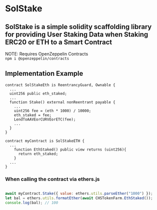 # SolStake
## SolStake is a simple solidity scaffolding library for providing User Staking Data when Staking ERC20 or ETH to a Smart Contract

NOTE: Requires OpenZeppelin Contracts<br>
`npm i @openzeppelin/contracts`

## Implementation Example
```solidity
contract SolStakeEth is ReentrancyGuard, Ownable {
  ...
  uint256 public eth_staked;
  ...
  function Stake() external nonReentrant payable {
    ...
    uint256 fee = (eth * 1000) / 10000;
    eth_staked = fee;
    LendToAAVEorCURVEorETC(fee);
    ...
  }
}

contract myContract is SolStakeETH {
  ...
    function EthStaked() public view returns (uint256){
      return eth_staked;
    }
  ...
}

```

### When calling the contract via ethers.js

```javascript

await myContract.Stake({ value: ethers.utils.parseEther("1000") });
let bal = ethers.utils.formatEther(await CHSTokenFarm.EthStaked());
console.log(bal); // 100

```
